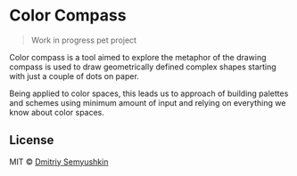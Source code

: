 # Color Compass

> Work in progress pet project

Color compass is a tool aimed to explore the metaphor of the drawing compass is used to draw geometrically defined complex shapes starting with just a couple of dots on paper.

Being applied to color spaces, this leads us to approach of building palettes and schemes using minimum amount of input and relying on everything we know about color spaces.

## License

MIT © [Dmitriy Semyushkin](https://devg.ru)